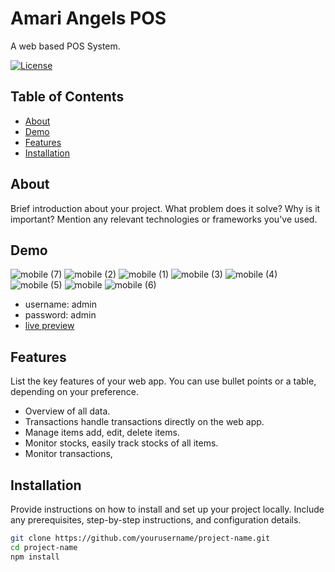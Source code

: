 # Amari Angels POS

A web based POS System.

[![License](https://img.shields.io/badge/license-MIT-blue.svg)](LICENSE)

## Table of Contents

- [About](#about)
- [Demo](#demo)
- [Features](#features)
- [Installation](#installation)

## About

Brief introduction about your project. What problem does it solve? Why is it important? Mention any relevant technologies or frameworks you've used.

## Demo
![mobile (7)](https://github.com/raffyamoguis/amari-pos/assets/86818651/6a0014c7-9242-4766-b51f-20bd5ad88d3e)
![mobile (2)](https://github.com/raffyamoguis/amari-pos/assets/86818651/375de1e7-9d97-4626-a009-b124c28e1f18)
![mobile (1)](https://github.com/raffyamoguis/amari-pos/assets/86818651/4dcc5a17-e74d-4f44-8c44-bfbd4c691aea)
![mobile (3)](https://github.com/raffyamoguis/amari-pos/assets/86818651/029854ee-c5c7-4a96-a26e-c8eec021732a)
![mobile (4)](https://github.com/raffyamoguis/amari-pos/assets/86818651/f8c9da04-2ff2-4310-a76d-77d7080eaabf)
![mobile (5)](https://github.com/raffyamoguis/amari-pos/assets/86818651/e8474288-598e-4cdd-8f8d-d9ac66d4cf45)
![mobile](https://github.com/raffyamoguis/amari-pos/assets/86818651/07aeb824-a29c-4062-9cbd-ae60e77ca962)
![mobile (6)](https://github.com/raffyamoguis/amari-pos/assets/86818651/626c2c21-71b7-415a-91db-1792285f65ea)

- username: admin
- password: admin
- [live preview](https://amari-pos-git-with-node-raffyamoguis.vercel.app/)

## Features

List the key features of your web app. You can use bullet points or a table, depending on your preference.

- Overview of all data.
- Transactions handle transactions directly on the web app.
- Manage items add, edit, delete items.
- Monitor stocks, easily track stocks of all items.
- Monitor transactions,

## Installation

Provide instructions on how to install and set up your project locally. Include any prerequisites, step-by-step instructions, and configuration details.

```bash
git clone https://github.com/yourusername/project-name.git
cd project-name
npm install
